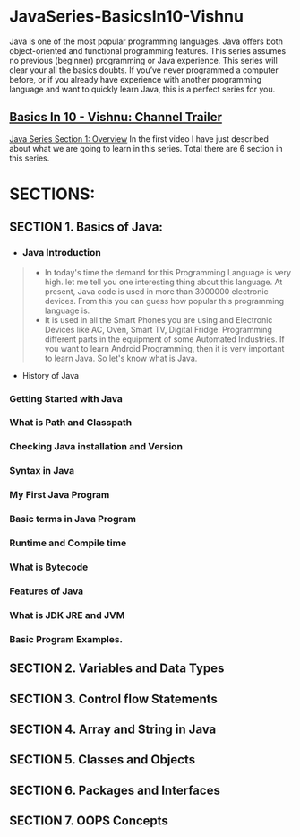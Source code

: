 # JavaSeries-BasicsIn10-Vishnu
Java is one of the most popular programming languages. Java offers both object-oriented and functional programming features. This series assumes no previous (beginner) programming or Java experience. This series will clear your all the basics doubts. If you’ve never programmed a computer before, or if you already have experience with another programming language and want to quickly learn Java, this is a perfect series for you.

## [Basics In 10 - Vishnu: Channel Trailer](https://www.youtube.com/watch?v=tR6j-qrwdho&t=17s) 

[Java Series Section 1: Overview](https://www.youtube.com/watch?v=fhkK7Rbd07o)
In the first video I have just described about what we are going to learn in this series. Total there are 6 section in this series.

# SECTIONS:
## SECTION 1. Basics of Java:
* ### Java Introduction
> * In today's time the demand for this Programming Language is very high. let me tell you one interesting thing about this language. At present, Java code is used in more than 3000000 electronic devices. From this you can guess how popular this programming language is.
> * It is used in all the Smart Phones you are using and Electronic Devices like AC, Oven, Smart TV, Digital Fridge. Programming different parts in the equipment of some Automated Industries. If you want to learn Android Programming, then it is very important to learn Java. So let's know what is Java.
* History of Java
### Getting Started with Java
### What is Path and Classpath
### Checking Java installation and Version
### Syntax in Java
### My First Java Program
### Basic terms in Java Program
### Runtime and Compile time
### What is Bytecode
### Features of Java
### What is JDK JRE and JVM
### Basic Program Examples.
## SECTION 2. Variables and Data Types
## SECTION 3. Control flow Statements
## SECTION 4. Array and String in Java
## SECTION 5. Classes and Objects
## SECTION 6. Packages and Interfaces
## SECTION 7. OOPS Concepts
